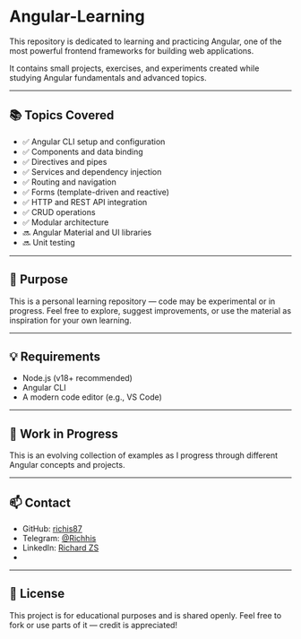 # Angular-Learning

This repository is dedicated to learning and practicing Angular, one of the most powerful frontend frameworks for building web applications.

It contains small projects, exercises, and experiments created while studying Angular fundamentals and advanced topics.

---

## 📚 Topics Covered

- ✅ Angular CLI setup and configuration
- ✅ Components and data binding
- ✅ Directives and pipes
- ✅ Services and dependency injection
- ✅ Routing and navigation
- ✅ Forms (template-driven and reactive)
- ✅ HTTP and REST API integration
- ✅ CRUD operations
- ✅ Modular architecture
- 🔜 Angular Material and UI libraries
- 🔜 Unit testing

---

## 🧠 Purpose

This is a personal learning repository — code may be experimental or in progress. Feel free to explore, suggest improvements, or use the material as inspiration for your own learning.

---

## 💡 Requirements

- Node.js (v18+ recommended)
- Angular CLI
- A modern code editor (e.g., VS Code)

---

## 🚧 Work in Progress

This is an evolving collection of examples as I progress through different Angular concepts and projects.

---

## 📫 Contact

- GitHub: [richis87](https://github.com/richis87)
- Telegram: [@Richhis](https://t.me/Richhis)
- LinkedIn: [Richard ZS](https://www.linkedin.com/in/richard-alberto-zúñiga-segura-392394185)
- 
---

## 📝 License

This project is for educational purposes and is shared openly. Feel free to fork or use parts of it — credit is appreciated!

